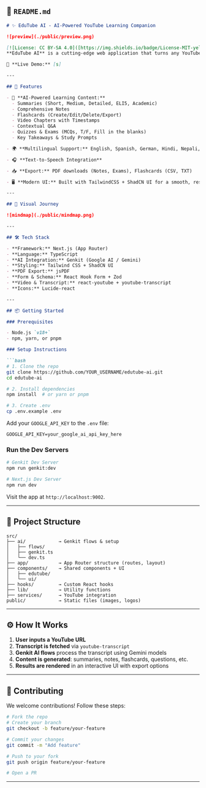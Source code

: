 ## 📄 `README.md`

````markdown
# ✨ EduTube AI - AI-Powered YouTube Learning Companion

![preview](./public/preview.png)

[![License: CC BY-SA 4.0]([https://img.shields.io/badge/License-MIT-yellow.svg](https://camo.githubusercontent.com/8893a5ee2d7f73909733da3e88ef024aab2bb1fce0ada8155499b8db59b4d148/68747470733a2f2f696d672e736869656c64732e696f2f62616467652f4c6963656e73652d434325323042592d2d5341253230342e302d6c69676874677265792e737667))](LICENSE.md)
**EduTube AI** is a cutting-edge web application that turns any YouTube video into a dynamic, multilingual learning experience. Built with **Next.js**, **Genkit**, and **ShadCN UI**, it enables learners to generate AI-powered summaries, notes, flashcards, chapter breakdowns, quizzes, and more — instantly.

🔗 **Live Demo:** [s]

---

## 🚀 Features

- 🎯 **AI-Powered Learning Content:**
  - Summaries (Short, Medium, Detailed, ELI5, Academic)
  - Comprehensive Notes
  - Flashcards (Create/Edit/Delete/Export)
  - Video Chapters with Timestamps
  - Contextual Q&A
  - Quizzes & Exams (MCQs, T/F, Fill in the blanks)
  - Key Takeaways & Study Prompts

- 🌍 **Multilingual Support:** English, Spanish, German, Hindi, Nepali, and more.

- 🎧 **Text-to-Speech Integration**

- 📥 **Export:** PDF downloads (Notes, Exams), Flashcards (CSV, TXT)

- 🖥️ **Modern UI:** Built with TailwindCSS + ShadCN UI for a smooth, responsive experience.

---

## 🧠 Visual Journey

![mindmap](./public/mindmap.png)

---

## 🛠 Tech Stack

- **Framework:** Next.js (App Router)
- **Language:** TypeScript
- **AI Integration:** Genkit (Google AI / Gemini)
- **Styling:** Tailwind CSS + ShadCN UI
- **PDF Export:** jsPDF
- **Form & Schema:** React Hook Form + Zod
- **Video & Transcript:** react-youtube + youtube-transcript
- **Icons:** Lucide-react

---

## 📦 Getting Started

### Prerequisites

- Node.js `v18+`
- npm, yarn, or pnpm

### Setup Instructions

```bash
# 1. Clone the repo
git clone https://github.com/YOUR_USERNAME/edutube-ai.git
cd edutube-ai

# 2. Install dependencies
npm install  # or yarn or pnpm

# 3. Create .env
cp .env.example .env
````

Add your `GOOGLE_API_KEY` to the `.env` file:

```env
GOOGLE_API_KEY=your_google_ai_api_key_here
```

### Run the Dev Servers

```bash
# Genkit Dev Server
npm run genkit:dev

# Next.js Dev Server
npm run dev
```

Visit the app at `http://localhost:9002`.

---

## 🧬 Project Structure

```
src/
├── ai/            → Genkit flows & setup
│   ├── flows/
│   ├── genkit.ts
│   └── dev.ts
├── app/           → App Router structure (routes, layout)
├── components/    → Shared components + UI
│   ├── edutube/
│   └── ui/
├── hooks/         → Custom React hooks
├── lib/           → Utility functions
├── services/      → YouTube integration
public/            → Static files (images, logos)
```

---

## ⚙️ How It Works

1. **User inputs a YouTube URL**
2. **Transcript is fetched** via `youtube-transcript`
3. **Genkit AI flows** process the transcript using Gemini models
4. **Content is generated**: summaries, notes, flashcards, questions, etc.
5. **Results are rendered** in an interactive UI with export options

---

## 🤝 Contributing

We welcome contributions! Follow these steps:

```bash
# Fork the repo
# Create your branch
git checkout -b feature/your-feature

# Commit your changes
git commit -m "Add feature"

# Push to your fork
git push origin feature/your-feature

# Open a PR
```

---

